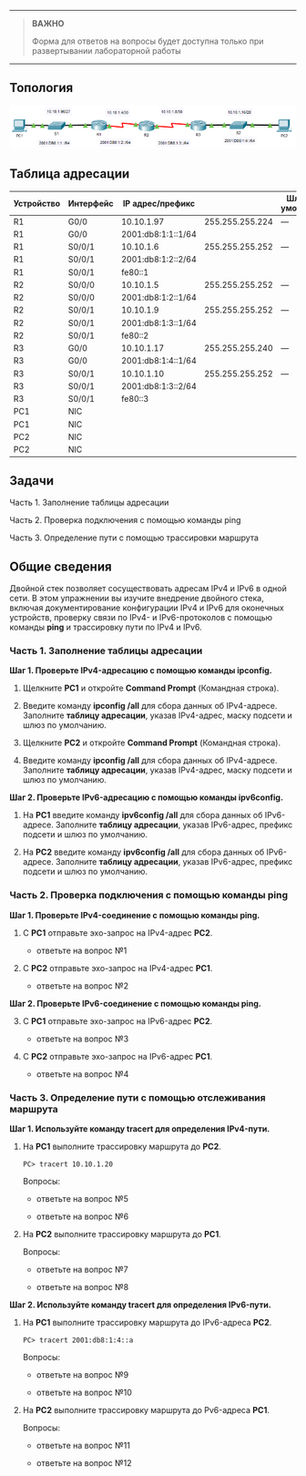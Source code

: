 
---

> **ВАЖНО**
> 
> Форма для ответов на вопросы будет доступна только при развертывании лабораторной работы 

---

## Топология

![](./assets/topology.png)

## Таблица адресации

| Устройство | Интерфейс | IP адрес/префикс   |                 | Шлюз по умолчанию |
|------------|-----------|--------------------|-----------------|-------------------|
| R1         | G0/0      | 10.10.1.97         | 255.255.255.224 | —                 |
| R1         | G0/0      | 2001:db8:1:1::1/64 |                 |                   |
| R1         | S0/0/1    | 10.10.1.6          | 255.255.255.252 | —                 |
| R1         | S0/0/1    | 2001:db8:1:2::2/64 |                 |                   |
| R1         | S0/0/1    | fe80::1            |                 |                   |
| R2         | S0/0/0    | 10.10.1.5          | 255.255.255.252 | —                 |
| R2         | S0/0/0    | 2001:db8:1:2::1/64 |                 |                   |
| R2         | S0/0/1    | 10.10.1.9          | 255.255.255.252 | —                 |
| R2         | S0/0/1    | 2001:db8:1:3::1/64 |                 |                   |
| R2         | S0/0/1    | fe80::2            |                 |                   |
| R3         | G0/0      | 10.10.1.17         | 255.255.255.240 | —                 |
| R3         | G0/0      | 2001:db8:1:4::1/64 |                 |                   |
| R3         | S0/0/1    | 10.10.1.10         | 255.255.255.252 | —                 |
| R3         | S0/0/1    | 2001:db8:1:3::2/64 |                 |                   |
| R3         | S0/0/1    | fe80::3            |                 |                   |
| PC1        | NIC       |                    |                 |                   |
| PC1        | NIC       |                    |                 |                   |
| PC2        | NIC       |                    |                 |                   |
| PC2        | NIC       |                    |                 |                   |

## Задачи

Часть 1. Заполнение таблицы адресации

Часть 2. Проверка подключения с помощью команды ping

Часть 3. Определение пути с помощью трассировки маршрута

## Общие сведения

Двойной стек позволяет сосуществовать адресам IPv4 и IPv6 в одной сети. В этом упражнении вы изучите внедрение двойного стека, включая документирование конфигурации IPv4 и IPv6 для оконечных устройств, проверку связи по IPv4- и IPv6-протоколов с помощью команды **ping** и трассировку пути по IPv4 и IPv6.

### Часть 1. Заполнение таблицы адресации

**Шаг 1. Проверьте IPv4-адресацию с помощью команды ipconfig.**

1.  Щелкните **PC1** и откройте **Command Prompt** (Командная строка).

2.  Введите команду **ipconfig /all** для сбора данных об IPv4-адресе. Заполните **таблицу адресации**, указав IPv4-адрес, маску подсети и шлюз по умолчанию.

3.  Щелкните **PC2** и откройте **Command Prompt** (Командная строка).

4.  Введите команду **ipconfig /all** для сбора данных об IPv4-адресе. Заполните **таблицу адресации**, указав IPv4-адрес, маску подсети и шлюз по умолчанию.

**Шаг 2. Проверьте IPv6-адресацию с помощью команды ipv6config.**

1.  На **PC1** введите команду **ipv6config /all** для сбора данных об IPv6-адресе. Заполните **таблицу адресации**, указав IPv6-адрес, префикс подсети и шлюз по умолчанию.

2.  На **PC2** введите команду **ipv6config /all** для сбора данных об IPv6-адресе. Заполните **таблицу адресации**, указав IPv6-адрес, префикс подсети и шлюз по умолчанию.

### Часть 2. Проверка подключения с помощью команды ping

**Шаг 1. Проверьте IPv4-соединение с помощью команды ping.**

1.  C **PC1** отправьте эхо-запрос на IPv4-адрес **PC2**.

    - ответьте на вопрос №1

2.  C **PC2** отправьте эхо-запрос на IPv4-адрес **PC1**.

    - ответьте на вопрос №2

**Шаг 2. Проверьте IPv6-соединение с помощью команды ping.**

3.  C **PC1** отправьте эхо-запрос на IPv6-адрес **PC2**.

    - ответьте на вопрос №3

4.  C **PC2** отправьте эхо-запрос на IPv6-адрес **PC1**.

    - ответьте на вопрос №4

### Часть 3. Определение пути с помощью отслеживания маршрута

**Шаг 1. Используйте команду tracert для определения IPv4-пути.**

1.  На **PC1** выполните трассировку маршрута до **PC2**.

    ```
    PC> tracert 10.10.1.20
    ```

    Вопросы:

    - ответьте на вопрос №5

    - ответьте на вопрос №6

2.  На **PC2** выполните трассировку маршрута до **PC1**.

    Вопросы:

    - ответьте на вопрос №7

    - ответьте на вопрос №8

**Шаг 2. Используйте команду tracert для определения IPv6-пути.**

1.  На **PC1** выполните трассировку маршрута до IPv6-адреса **PC2**.

    ```
    PC> tracert 2001:db8:1:4::a
    ```

    Вопросы:

    - ответьте на вопрос №9

    - ответьте на вопрос №10

2.  На **PC2** выполните трассировку маршрута до Pv6-адреса **PC1**.

    Вопросы:

    - ответьте на вопрос №11

    - ответьте на вопрос №12

<!-- [Скачать файл Packet Tracer для локального запуска](./assets/13.2.6-lab.pka) -->
